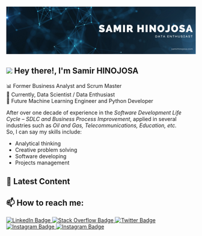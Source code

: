 [![Braydon's GitHub Banner](./assets/GitHubHeader_v2.png)](https://braydoncoyer.dev)

## <img src="https://media.giphy.com/media/hvRJCLFzcasrR4ia7z/giphy.gif" width="25px"> Hey there!, I'm Samir HINOJOSA
📊 Former Business Analyst and Scrum Master<br>
🤖 Currently, Data Scientist / Data Enthusiast<br>
🎯 Future Machine Learning Engineer and Python Developer<br>

After over one decade of experience in the <em>Software Development Life Cycle – SDLC and Business Process Improvement</em>, applied in several industries such as <em>Oil and Gas, Telecommunications, Education, etc.</em><br>
So, I can say my skills include:
<ul>
  <li>Analytical thinking</li>
  <li>Creative problem solving</li>
  <li>Software developing</li>
  <li>Projects management</li>
</ul> 

## 📝 Latest Content
<!-- BLOG-POST-LIST:START -->
<!-- BLOG-POST-LIST:END -->

## 📫 How to reach me:
<div id="badges" >
  <a href="https://www.linkedin.com/in/samirhinojosa/" target="_blank">
    <img src="https://img.shields.io/badge/LinkedIn-blue?style=for-the-badge&logo=linkedin&logoColor=white" alt="LinkedIn Badge"/>
  </a>
  <a href="https://stackoverflow.com/users/11145261/samir-hinojosa" target="_blank">
    <img src="https://img.shields.io/badge/stack%20overflow-FE7A16?logo=stack-overflow&logoColor=white&style=for-the-badge" alt="Stack Overflow Badge"/>
  </a>
  <a href="https://twitter.com/SamirHinojosaD" target="_blank">
    <img src="https://img.shields.io/badge/Twitter-blue?style=for-the-badge&logo=twitter&logoColor=white" alt="Twitter Badge"/>
  </a>
  <a href="https://www.instagram.com/samirhinojosa/" target="_blank">
    <img src="https://img.shields.io/badge/Instagram-E4405F?style=for-the-badge&logo=instagram&logoColor=white" alt="Instagram Badge"/>
  </a>
  <a href="https://www.samirhinojosa.com/" target="_blank">
    <img src="https://img.shields.io/badge/Website-3b5998?style=for-the-badge&logo=google-chrome&logoColor=white" alt="Instagram Badge" />
  </a>
</div>

